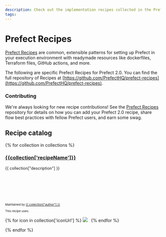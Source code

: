 ```yaml
---
description: Check out the implementation recipes collected in the Prefect Recipes library.
tags:
---
```


# Prefect Recipes

[Prefect Recipes](https://github.com/PrefectHQ/prefect-recipes) are common, extensible patterns for setting up Prefect in your execution environment with readymade resources like dockerfiles, Terraform files, GitHub actions, and more.

The following are specific Prefect Recipes for Prefect 2.0. You can find the full repository of Recipes at [https://github.com/PrefectHQ/prefect-recipes](https://github.com/PrefectHQ/prefect-recipes).

### Contributing

We're always looking for new recipe contributions! See the [Prefect Recipes](https://github.com/PrefectHQ/prefect-recipes#contributing--swag-) repository for details on how you can add your Prefect 2.0 recipe, share flow best practices with fellow Prefect users, and earn some swag.

## Recipe catalog

<!-- The code below is a jinja2 template that will be rendered by generate_catalog.py -->
<div style="display:grid; grid-template-columns: repeat(auto-fit, minmax(300px, 1fr)); margin: 1rem auto; padding: 0 1rem 0 1rem auto;">
{% for collection in collections %}
    <div>
        <a href="{{ collection['repo'] }}">
            <h3>{{collection['recipeName']}}</h3>
        </a>
        <div style="height: 110px;">
            <p style="font-size: 0.8rem">
                {{ collection["description"] }}
            </p>
        </div>
        <p style="font-size: 0.6rem">
            Maintained by <a href="{{ collection["authorUrl"] }}">{{ collection["author"] }}</a>
        </p>
        <p style="font-size: 0.6rem">
            This recipe uses:
        </p>
        <p>
            {% for icon in collection['iconUrl'] %}
                <img src="{{ icon }}" style="max-height: 48px; max-width: 48px; margin: 0 0.5em 0 auto;">
            {% endfor %}
        </p>
    </div>
{% endfor %}
</div >

